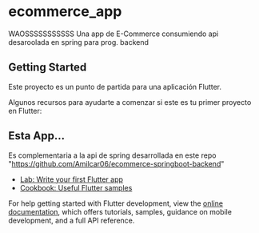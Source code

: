 # ecommerce_app
WAOSSSSSSSSSSS
Una app de E-Commerce consumiendo api desaroolada en spring para prog. backend

## Getting Started

Este proyecto es un punto de partida para una aplicación Flutter.

Algunos recursos para ayudarte a comenzar si este es tu primer proyecto en Flutter:
## Esta App...
Es complementaria a la api de spring desarrollada en este repo "https://github.com/Amilcar06/ecommerce-springboot-backend"
- [Lab: Write your first Flutter app](https://docs.flutter.dev/get-started/codelab)
- [Cookbook: Useful Flutter samples](https://docs.flutter.dev/cookbook)

For help getting started with Flutter development, view the
[online documentation](https://docs.flutter.dev/), which offers tutorials,
samples, guidance on mobile development, and a full API reference.
